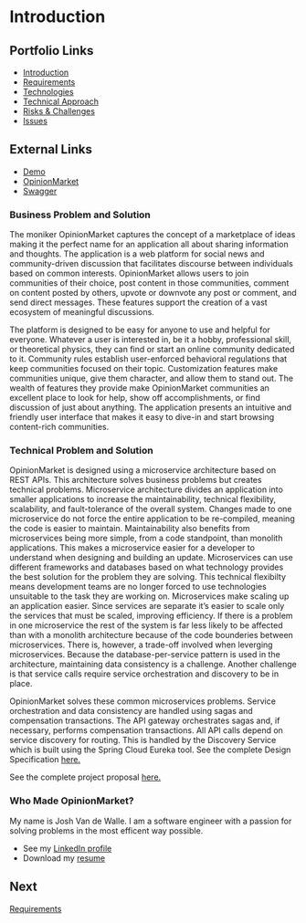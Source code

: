 # Introduction  

## Portfolio Links
- [Introduction](https://github.com/JoshVandeWalle/OpinionMarket/blob/main/Introduction.md "Introduction")  
- [Requirements](https://github.com/JoshVandeWalle/OpinionMarket/blob/main/Requirements.md "Requirements")  
- [Technologies](https://github.com/JoshVandeWalle/OpinionMarket/blob/main/Technologies.md "Technolgoies")  
- [Technical Approach](https://github.com/JoshVandeWalle/OpinionMarket/blob/main/Approach.md "Technical Approach")  
- [Risks & Challenges](https://github.com/JoshVandeWalle/OpinionMarket/blob/main/RisksAndChallenges.md "Risks & Challenges")  
- [Issues](https://github.com/JoshVandeWalle/OpinionMarket/blob/main/Issues.md "Issues")  
## External Links
- [Demo](https://www.loom.com/share/3d94522a19c94a43bbb02ec2a3d37ed6 "Demo")
- [OpinionMarket](https://opinionmarketproject.com/ "OpinionMarket")  
- [Swagger](https://app.swaggerhub.com/apis/JoshV3742/Capstone/1.0.0 "Swagger")  


### Business Problem and Solution  
The moniker OpinionMarket captures the concept of a marketplace of ideas making it the perfect name for an application all about sharing information and thoughts. The application is a web platform for social news and community-driven discussion that facilitates discourse between individuals based on common interests. OpinionMarket allows users to join communities of their choice, post content in those communities, comment on content posted by others, upvote or downvote any post or comment, and send direct messages. These features support the creation of a vast ecosystem of meaningful discussions.
  
The platform is designed to be easy for anyone to use and helpful for everyone. Whatever a user is interested in, be it a hobby, professional skill, or theoretical physics, they can find or start an online community dedicated to it. Community rules establish user-enforced behavioral regulations that keep communities focused on their topic. Customization features make communities unique, give them character, and allow them to stand out. The wealth of features they provide make OpinionMarket communities an excellent place to look for help, show off accomplishments, or find discussion of just about anything. The application presents an intuitive and friendly user interface that makes it easy to dive-in and start browsing content-rich communities.  

### Technical Problem and Solution  
OpinionMarket is designed using a microservice architecture based on REST APIs. This architecture solves business problems but creates technical problems. Microservice architecture divides an application into smaller applications to increase the maintainability, technical flexibility, scalability, and fault-tolerance of the overall system. Changes made to one microservice do not force the entire application to be re-compiled, meaning the code is easier to maintain. Maintainability also benefits from microservices being more simple, from a code standpoint, than monolith applications. This makes a microservice easier for a developer to understand when designing and building an update. Microservices can use different frameworks and databases based on what technology provides the best solution for the problem they are solving. This technical flexibilty means development teams are no longer forced to use technologies unsuitable to the task they are working on. Microservices make scaling up an application easier. Since services are separate it’s easier to scale only the services that must be scaled, improving efficiency. If there is a problem in one microservice the rest of the system is far less likely to be affected than with a monolith architecture because of the code bounderies between microservices. There is, however, a trade-off involved when leverging microservices. Because the database-per-service pattern is used in the architecture, maintaining data consistency is a challenge. Another challenge is that service calls require service orchestration and discovery to be in place.

OpinionMarket solves these common microservices problems. Service orchestration and data consistency are handled using sagas and compensation transactions. The API gateway orchestrates sagas and, if necessary, performs compensation transactions. All API calls depend on service discovery for routing. This is handled by the Discovery Service which is built using the Spring Cloud Eureka tool. 
See the complete Design Specification [here.](https://github.com/JoshVandeWalle/OpinionMarket/blob/main/DesignSpecification.docx "Design Specification") 

See the complete project proposal [here.](https://github.com/JoshVandeWalle/OpinionMarket/blob/main/ProjectProposal.docx "Project Proposal") 


### Who Made OpinionMarket? ###  
My name is Josh Van de Walle. I am a software engineer with a passion for solving problems in the most efficent way possible. 
- See my [LinkedIn profile](https://www.linkedin.com/in/joshv42/ "LinkedIn")  
- Download my [resume](https://drive.google.com/file/d/14kEgO7PI51CU9ZVqGy6FagDcKbD2Rhc_/view?usp=sharing "Resume")
## Next 
[Requirements](https://github.com/JoshVandeWalle/OpinionMarket/blob/main/Requirements.md#requirements "Requirements")
